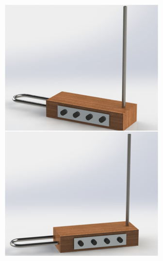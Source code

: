 ![Theremin render](/images/renders/basic_theremin_render.JPG)
![Theremin render 2](/images/renders/basic_theremin_render_2.png)
